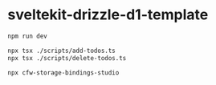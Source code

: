 # sveltekit-drizzle-d1-template

```sh
npm run dev

npx tsx ./scripts/add-todos.ts
npx tsx ./scripts/delete-todos.ts

npx cfw-storage-bindings-studio
```
